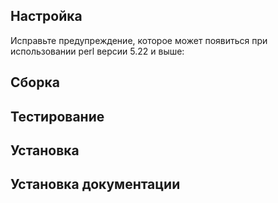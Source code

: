<pkg :name="'intltool'" instsize showsbu2></pkg>

## Настройка

Исправьте предупреждение, которое может появиться при использовании perl версии 5.22 и выше:

<package-script :package="'intltool'" :type="'prepare'"></package-script>
<package-script :package="'intltool'" :type="'configure'"></package-script>

## Сборка

<package-script :package="'intltool'" :type="'build'"></package-script>

## Тестирование

<package-script :package="'intltool'" :type="'test'"></package-script>

## Установка

<package-script :package="'intltool'" :type="'install'"></package-script>

## Установка документации

<package-script :package="'intltool'" :type="'install-doc'"></package-script>


